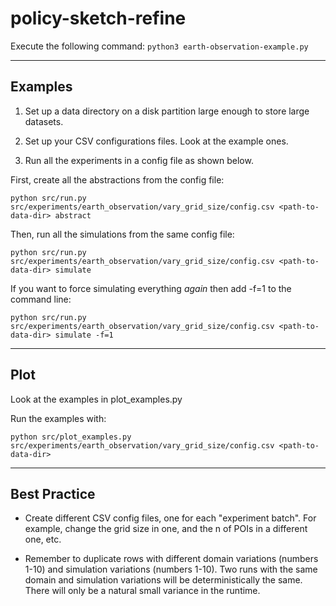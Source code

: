 # policy-sketch-refine
Execute the following command:
`python3 earth-observation-example.py`

----------

## Examples

1. Set up a data directory on a disk partition large enough to store large datasets.

2. Set up your CSV configurations files. Look at the example ones.

3. Run all the experiments in a config file as shown below.

First, create all the abstractions from the config file:
```
python src/run.py src/experiments/earth_observation/vary_grid_size/config.csv <path-to-data-dir> abstract
```

Then, run all the simulations from the same config file:
```
python src/run.py src/experiments/earth_observation/vary_grid_size/config.csv <path-to-data-dir> simulate
```

If you want to force simulating everything *again* then add -f=1 to the command line:
```
python src/run.py src/experiments/earth_observation/vary_grid_size/config.csv <path-to-data-dir> simulate -f=1
```

----------

## Plot

Look at the examples in plot_examples.py

Run the examples with:
```
python src/plot_examples.py src/experiments/earth_observation/vary_grid_size/config.csv <path-to-data-dir>
```

----------

## Best Practice

* Create different CSV config files, one for each "experiment batch". For example, change the grid size in one,
and the n of POIs in a different one, etc.

* Remember to duplicate rows with different domain variations (numbers 1-10) and simulation variations
(numbers 1-10). Two runs with the same domain and simulation variations will be deterministically the same.
There will only be a natural small variance in the runtime.

